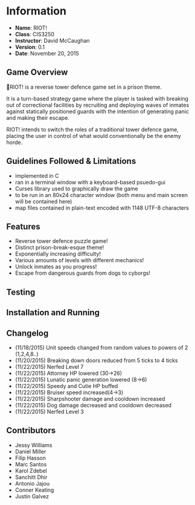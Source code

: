 # Information

* **Name**: RIOT!
* **Class**: CIS3250
* **Instructor**: David McCaughan
* **Version**: 0.1
* **Date**: November 20, 2015


## Game Overview

:hammer:RIOT! is a reverse tower defence game set in a prison theme.

It is a turn-based strategy game where the player is tasked with breaking out of correctional facilities by recruiting and deploying waves of inmates against statically positioned guards with the intention of generating panic and making their escape.

RIOT! intends to switch the roles of a traditional tower defence game, placing the user in control of what would conventionally be the enemy horde.


## Guidelines Followed & Limitations

* implemented in C
* ran in a terminal window with a keyboard-based psuedo-gui
* Curses library used to graphically draw the game
* to be run in an 80x24 character window (both menu and main screen will be contained here)
* map files contained in plain-text encoded with 1148 UTF-8 characters


## Features

* Reverse tower defence puzzle game!
* Distinct prison-break-esque theme!
* Exponentially increasing difficulty!
* Various amounts of levels with different mechanics!
* Unlock inmates as you progress!
* Escape from dangerous guards from dogs to cyborgs!


## Testing


## Installation and Running


## Changelog

* (11/18/2015) Unit speeds changed from random values to powers of 2 (1,2,4,8..)
* (11/20/2015) Breaking down doors reduced from 5 ticks to 4 ticks
* (11/22/2015) Nerfed Level 7
* (11/22/2015) Attorney HP lowered (30->26)
* (11/22/2015) Lunatic panic generation lowered (8->6)
* (11/22/2015) Speedy and Cutie HP buffed
* (11/22/2015) Bruiser speed increased(4->3)
* (11/22/2015) Sharpshooter damage and cooldown increased
* (11/22/2015) Dog damage decreased and cooldown decreased
* (11/22/2015) Nerfed Level 3

## Contributors

* Jessy Williams
* Daniel Miller
* Filip Hasson
* Marc Santos
* Karol Zdebel
* Sanchitt Dhir
* Antonio Jajou
* Conner Keating
* Justin Galvez
